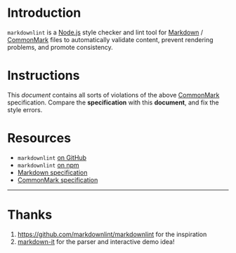 # Introduction
`markdownlint` is a [Node.js](https://nodejs.org/) style checker and lint tool for [Markdown](https://en.wikipedia.org/wiki/Markdown) / [CommonMark](https://commonmark.org/) files to automatically validate content, prevent rendering problems, and promote consistency.

# Instructions
This *document* contains all sorts of violations of the above [CommonMark](https://commonmark.org/) specification. Compare the **specification** with this **document**, and fix the style errors. 

# Resources
* `markdownlint` [on GitHub](https://github.com/DavidAnson/markdownlint)
* `markdownlint` [on npm](https://www.npmjs.com/package/markdownlint)
* [Markdown specification](https://daringfireball.net/projects/markdown/)
* [CommonMark specification](https://commonmark.org/)
  
---

# Thanks
1. https://github.com/markdownlint/markdownlint for the inspiration 
2. [markdown-it](https://github.com/markdown-it/markdown-it) for the parser and interactive demo idea!
